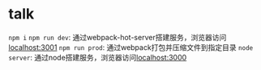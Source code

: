 # talk

`npm i`
`npm run dev`: 通过webpack-hot-server搭建服务，浏览器访问[localhost:3001](http://localhost:3001/)
`npm run prod`: 通过webpack打包并压缩文件到指定目录
`node server`: 通过node搭建服务，浏览器访问[localhost:3000](http://localhost:3000/)